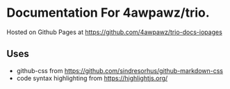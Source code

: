 # Documentation For 4awpawz/trio.
Hosted on Github Pages at https://github.com/4awpawz/trio-docs-iopages

## Uses
* github-css from https://github.com/sindresorhus/github-markdown-css
* code syntax highlighting from https://highlightjs.org/